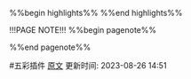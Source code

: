 %%begin highlights%%
%%end highlights%%

!!!PAGE NOTE!!!
%%begin pagenote%%

%%end pagenote%%

 #五彩插件 [原文](https://j08v3n7cqq.feishu.cn/docs/doccnu8PLq5zJcaZJUzTaLyEOPc#Tb3wvI)
更新时间: 2023-08-26 14:51